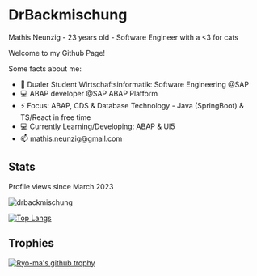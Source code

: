 # DrBackmischung 

Mathis Neunzig - 23 years old - Software Engineer with a <3 for cats

Welcome to my Github Page!

Some facts about me:

- 🔭 Dualer Student Wirtschaftsinformatik: Software Engineering @SAP
- 💻 ABAP developer @SAP ABAP Platform
- ⚡ Focus: ABAP, CDS & Database Technology - Java (SpringBoot) & TS/React in free time
- 💻 Currently Learning/Developing: ABAP & UI5
- 📫 mathis.neunzig@gmail.com

## Stats

<!--
**DrBackmischung/DrBackmischung** is a ✨ _special_ ✨ repository because its `README.md` (this file) appears on your GitHub profile.

Here are some ideas to get you started:

-->
Profile views since March 2023

<img src="https://komarev.com/ghpvc/?username=drbackmischung&label=Profile%20views&color=0e75b6&style=flat" alt="drbackmischung" />

[![Top Langs](https://github-readme-stats.vercel.app/api/top-langs/?username=DrBackmischung&langs_count=10)](https://github.com/anuraghazra/github-readme-stats)

## Trophies
[![Ryo-ma's github trophy](https://github-profile-trophy.vercel.app/?username=DrBackmischung&row=1)](https://github.com/ryo-ma/github-profile-trophy)
